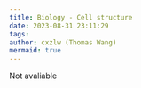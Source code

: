 ```yaml
---
title: Biology - Cell structure
date: 2023-08-31 23:11:29
tags:
author: cxzlw (Thomas Wang)
mermaid: true
---
```


Not avaliable

<!-- # Cell structure

## Mind map

```mermaid
mindmap
    root((Cell structure))
        Organelles all typical cells have
            Cell membrane
                Controls movement in and out of cells.
                Outer membrane of cell
                Semi-permeable
            Cytoplasm
                Where chemical reactions take place.
                Surrounded by cell membrane
                Gel-like mixture containing solutes, organelles, and water
            Nucleus
                Contains DNA and controls the cell.
                Has a nuclear membrane, so DNA is not floating about
            Mitochondria
                Where aerobic respiration happens.
                Folds: create lots of surface area for reactions
            Ribosomes
                Allows protein synthesis
                Each cell contains thousands of them
                Make proteins by translating RNA codes

        Animal cell
            Cell membrane
            Cytoplasm
            Nucleus
            Mitochondria
            Ribosomes

        Plant cell
            Cell membrane
            Cytoplasm
            Nucleus
            Mitochondria
            Ribosomes
            Cell wall
                Rigid to keep the shape of the cell, strengthens the cell.
                Outermost layer
                Permeable: They don't select who comes in and who leaves
            Large Vacuole
                Cell sap to keep cell turgid.
                Membrane-bound sacs for storage, digestion, and waste removal
                Contains water solution
            Chloroplast
                Contain chlorophyll, which absorbs light energy for photosynthesis.
                In green parts of plants

        Prokaryotic cell
            Cell membrane
            Cytoplasm
            Ribosomes
            Circular DNA
                Instead of chromosomes, also called Nucleoid, is essential for controlling the activity and reproduction of the prokaryotic cell.
            Plasmid
                Small circles of DNA
            Cell wall
                Made of peptidoglycan not cellulose

        Differences
            Plant vs Animal
                Cell Wall
                Large Vacuole
                Chloroplasts
            Plant vs Prokaryotic
                Nucleus vs Nucleoid and Plasmid
                Cellulose vs Peptidoglycan

```

## Organelles all typical cells have

### Cell membrane

Controls movement in and out of cells.

- Outer membrane of cell
- Semi-permeable

### Cytoplasm

Where chemical reactions take place.

- Surrounded by cell membrane
- Gel-like mixture containing solutes, orangelles, and water

### Nucleus

Contains DNA and controls the cell.

- Has a nuclear membrane, so DNA is not floating about

### Mitochondria

Where aerobic respiration happens.

- Folds: create lots of surface area for reactions

### Ribosomes

Allows protein synthesis

- Each cell contains thousands of them
- Make proteins by translating RNA codes

## Animal cell

Animal cell has all above.

### Diagram

![Animal cell diagram](../img/animal.jpg)

## Plant cell

Plant cell especially also have:

### Cell wall

Rigid to keep the shape of the cell, strengthens the cell.

- Outermost layer
- Permeable: They don't select who comes in and who leaves

### Large Vacuole

Cell sap to keep cell turgid.

- Membrane-bound sacs for storage, digestion, and waste removal
- Contains water solution

### Chloroplast

Contain chlorophyll, which absorbs light energy for photosynthesis.

- In green parts of plants

### Diagram

![Plant cell diagram](../img/plant.jpg)

## Prokaryotic cell

Prokaryotic cell **do not** have Mitochondria and Nucleus but organelles below.

### Cell wall

Rigid to keep the shape of the cell, strengthens the cell.

- Made of __peptidoglycan__ not cellulose

### Circular DNA

Instead of chromosomes, also called _Nucleoid_, is essential for controlling the acticity and reproduction of the
prokaryotic cell.

### Plasmid

Small circles of DNA.

### Diagram

![Prokaryotic cell diagram](../img/prokaryotic.jpg)

## Differences

### Organelles in cells

| Organelles \ Cells | Plant Cell | Animal Cell | Prokaryotic Cell |
|--------------------|------------|-------------|------------------|
| Cell Wall          | Yes        |             |                  |
| Cell Membrane      | Yes        | Yes         | Yes              |
| Chloroplasts       | Yes        |             |                  |
| Cytoplasm          | Yes        | Yes         | Yes              |
| Mitochondria       | Yes        | Yes         |                  |
| Nucleus            | Yes        | Yes         |                  |
| Ribosome           | Yes        | Yes         | Yes              |
| Large Vacuole      | Yes        |             |                  |
| Circular DNA       |            |             | Yes              |
| Plasmid            |            |             | Yes              |

### Some differences between a plant cell and an animal cell

1. A plant cell has cell wall, while an animal cell hasn't.
2. A plant cell has large vacuole, while an animal cell hasn't.
3. No animal cell has chloroplasts, but some plant cell do.

### Some differences between a plant cell and a prokaryotic cell.

1. A plant cell has nucleus, and a prokaryotic cell has nucleoid and plasmid instead.
2. Cell wall in a plant cell is made of cellulose but peptidoglycan in a prokaryotic cell.

{% note info %}
This page was rendered by my blog locally, for a beautiful and well-layouted result, so there are things related to my
blog. These things don't mean it was downloaded from someone's blog. Of course, this page won't be avaliable to the
public before the assessment is no longer accepting submissions.
{% endnote %} -->
